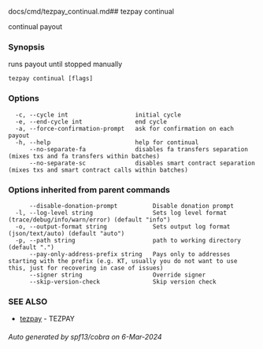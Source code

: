 docs/cmd/tezpay_continual.md## tezpay continual

continual payout

### Synopsis

runs payout until stopped manually

```
tezpay continual [flags]
```

### Options

```
  -c, --cycle int                   initial cycle
  -e, --end-cycle int               end cycle
  -a, --force-confirmation-prompt   ask for confirmation on each payout
  -h, --help                        help for continual
      --no-separate-fa              disables fa transfers separation (mixes txs and fa transfers within batches)
      --no-separate-sc              disables smart contract separation (mixes txs and smart contract calls within batches)
```

### Options inherited from parent commands

```
      --disable-donation-prompt          Disable donation prompt
  -l, --log-level string                 Sets log level format (trace/debug/info/warn/error) (default "info")
  -o, --output-format string             Sets output log format (json/text/auto) (default "auto")
  -p, --path string                      path to working directory (default ".")
      --pay-only-address-prefix string   Pays only to addresses starting with the prefix (e.g. KT, usually you do not want to use this, just for recovering in case of issues)
      --signer string                    Override signer
      --skip-version-check               Skip version check
```

### SEE ALSO

* [tezpay](/tezpay/reference/cmd/tezpay)	 - TEZPAY

###### Auto generated by spf13/cobra on 6-Mar-2024
